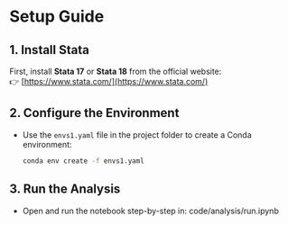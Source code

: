 # Setup Guide

## 1. Install Stata

First, install **Stata 17** or **Stata 18** from the official website:  
👉 [https://www.stata.com/](https://www.stata.com/)

## 2. Configure the Environment

- Use the `envs1.yaml` file in the project folder to create a Conda environment:
  ```bash
  conda env create -f envs1.yaml

## 3. Run the Analysis
- Open and run the notebook step-by-step in:
 code/analysis/run.ipynb
  
